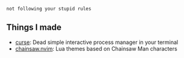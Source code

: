 ```
not following your stupid rules
```

## Things I made
- [curse](https://github.com/wu-json/curse): Dead simple interactive process manager in your terminal
- [chainsaw.nvim](https://github.com/wu-json/chainsaw.nvim): Lua themes based on Chainsaw Man characters
